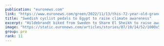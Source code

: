 ```yaml
---
publication: "euronews.com"
link: "https://www.euronews.com/green/2022/11/13/this-72-year-old-grandmother-cycled-more-than-8000km-from-sweden-to-egypt-for-cop27"
title: "Swedish cyclist pedals to Egypt to raise climate awareness"
excerpt: "Hildebrandt biked from Sweden to Sharm El Sheikh to raise awareness and urge world leaders gathered at the conference to take concrete steps to stop climate change."
image: "https://static.euronews.com/articles/stories/07/19/14/52/1000x563_cmsv2_0a017614-ec39-50f4-bedc-d860ae70f2c6-7191452.jpg"
group: pro
rank: 11
---
```

